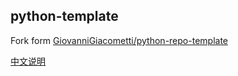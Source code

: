 ## python-template

Fork form [GiovanniGiacometti/python-repo-template](https://github.com/GiovanniGiacometti/python-repo-template)

[中文说明](https://github.com/YanchuangJin/python-template/docs/README_ZH.md)